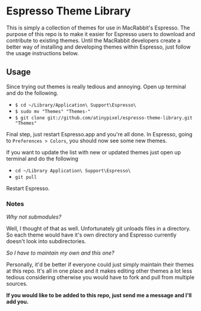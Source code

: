 # Espresso Theme Library

This is simply a collection of themes for use in MacRabbit's Espresso. The purpose of this repo is to make it easier for Espresso users to download and contribute to existing themes. Until the MacRabbit developers create a better way of installing and developing themes within Espresso, just follow the usage instructions below.


## Usage

Since trying out themes is really tedious and annoying. Open up terminal and do the following.

* `$ cd ~/Library/Application\ Support\Espresso\`
* `$ sudo mv "Themes" "Themes-"`
* `$ git clone git://github.com/atinypixel/espresso-theme-library.git "Themes"`

Final step, just restart Espresso.app and you're all done. In Espresso, going to `Preferences > Colors`, you should now see some new themes.

If you want to update the list with new or updated themes just open up terminal and do the following 

* `cd ~/Library Application\ Support\Espresso\`
* `git pull`

Restart Espresso.

### Notes

*Why not submodules?*

Well, I thought of that as well. Unfortunately git unloads files in a directory. So each theme would have it's own directory and Espresso currently doesn't look into subdirectories.

*So I have to maintain my own and this one?*

Personally, it'd be better if everyone could just simply maintain their themes at this repo. It's all in one place and it makes editing other themes a lot less tedious considering otherwise you would have to fork and pull from multiple sources.

**If you would like to be added to this repo, just send me a message and I'll add you.**